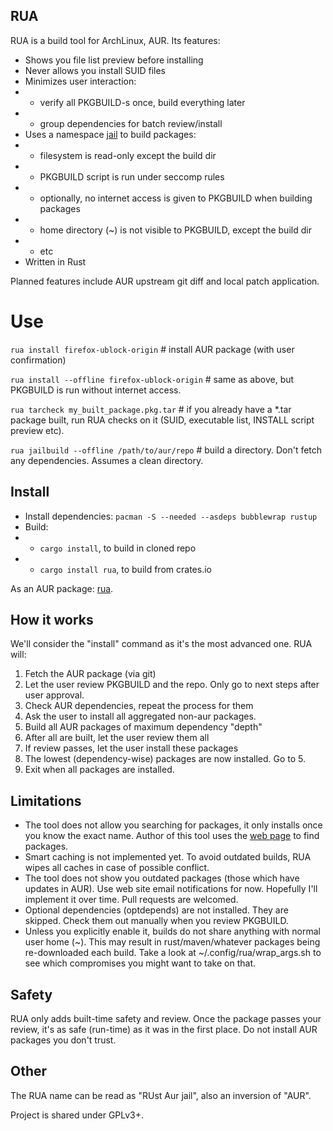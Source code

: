 ## RUA

RUA is a build tool for ArchLinux, AUR. Its features:

* Shows you file list preview before installing
* Never allows you install SUID files
* Minimizes user interaction:
* * verify all PKGBUILD-s once, build everything later
* * group dependencies for batch review/install
* Uses a namespace [jail](https://github.com/projectatomic/bubblewrap) to build packages:
* * filesystem is read-only except the build dir
* * PKGBUILD script is run under seccomp rules
* * optionally, no internet access is given to PKGBUILD when building packages
* * home directory (~) is not visible to PKGBUILD, except the build dir
* * etc
* Written in Rust

Planned features include AUR upstream git diff and local patch application.


# Use

`rua install firefox-ublock-origin`  # install AUR package (with user confirmation)

`rua install --offline firefox-ublock-origin`  # same as above, but PKGBUILD is run without internet access.

`rua tarcheck my_built_package.pkg.tar`  # if you already have a *.tar package built, run RUA checks on it (SUID, executable list, INSTALL script preview etc).

`rua jailbuild --offline /path/to/aur/repo`  # build a directory. Don't fetch any dependencies. Assumes a clean directory.

## Install
* Install dependencies: `pacman -S --needed --asdeps bubblewrap rustup`
* Build:
* * `cargo install`, to build in cloned repo
* * `cargo install rua`, to build from crates.io

As an AUR package: [rua](https://aur.archlinux.org/packages/rua/).


## How it works
We'll consider the "install" command as it's the most advanced one. RUA will:

1. Fetch the AUR package (via git)
2. Let the user review PKGBUILD and the repo. Only go to next steps after user approval.
3. Check AUR dependencies, repeat the process for them
4. Ask the user to install all aggregated non-aur packages.
5. Build all AUR packages of maximum dependency "depth"
6. After all are built, let the user review them all
7. If review passes, let the user install these packages
8. The lowest (dependency-wise) packages are now installed. Go to 5.
9. Exit when all packages are installed.

## Limitations

* The tool does not allow you searching for packages, it only installs once you know the exact name. Author of this tool uses the [web page](https://aur.archlinux.org/packages/) to find packages.
* Smart caching is not implemented yet. To avoid outdated builds, RUA wipes all caches in case of possible conflict.
* The tool does not show you outdated packages (those which have updates in AUR). Use web site email notifications for now. Hopefully I'll implement it over time. Pull requests are welcomed.
* Optional dependencies (optdepends) are not installed. They are skipped. Check them out manually when you review PKGBUILD.
* Unless you explicitly enable it, builds do not share anything with normal user home (~). This may result in rust/maven/whatever packages being re-downloaded each build. Take a look at ~/.config/rua/wrap_args.sh to see which compromises you might want to take on that.


## Safety
RUA only adds built-time safety and review. Once the package passes your review, it's as safe (run-time) as it was in the first place. Do not install AUR packages you don't trust.


## Other

The RUA name can be read as "RUst Aur jail", also an inversion of "AUR".

Project is shared under GPLv3+.
